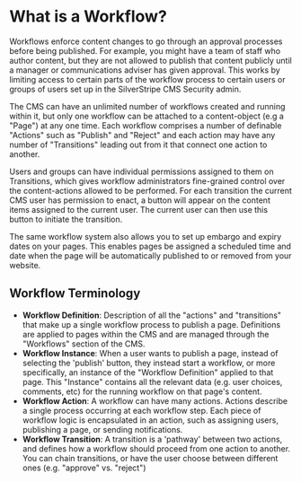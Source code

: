 # What is a Workflow?
Workflows enforce content changes to go through an approval processes before being published. 
For example, you might have a team of staff who author content, but they are not allowed to publish that content publicly 
until a manager or communications adviser has given approval. This works by limiting access to certain parts of the workflow 
process to certain users or groups of users set up in the SilverStripe CMS Security admin.

The CMS can have an unlimited number of workflows created and running within it, but only one workflow can be 
attached to a content-object (e.g a "Page") at any one time. Each workflow comprises a number of definable "Actions" 
such as "Publish" and "Reject" and each action may have any number of "Transitions" leading out from it
that connect one action to another. 

Users and groups can have individual permissions assigned to them on Transitions, 
which gives workflow administrators fine-grained control over the content-actions allowed to be performed. 
For each transition the current CMS user has permission to enact, a button will appear on the content items assigned to 
the current user. The current user can then use this button to initiate the transition.

The same workflow system also allows you to set up embargo and expiry dates on your pages. This enables pages be assigned a scheduled time 
and date when the page will be automatically published to or removed from your website.

## Workflow Terminology
- **Workflow Definition**: Description of all the "actions" and "transitions" that make up a single workflow process to publish a page. Definitions are applied to pages within the CMS and are managed through the "Workflows" section of the CMS.
- **Workflow Instance**: When a user wants to publish a page, instead of selecting the 'publish' button, they instead start a workflow, or more specifically, an instance of the "Workflow Definition" applied to that page. This "Instance" contains all the relevant data (e.g. user choices, comments, etc) for the running workflow on that page's content.
- **Workflow Action**: A workflow can have many actions. Actions describe a single process occurring at each workflow step. Each piece of workflow logic is encapsulated in an action, such as assigning users, publishing a page, or sending notifications.
- **Workflow Transition**: A transition is a 'pathway' between two actions, and defines how a workflow should proceed from one action to another. You can chain transitions, or have the user choose between different ones (e.g. "approve" vs. "reject")
















